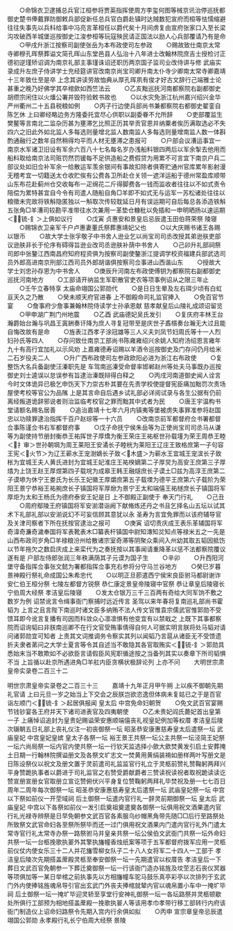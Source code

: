 <!-- { "loadSidebar": true } -->
　　○命锦衣卫逮捕总兵官江桓参将贾英指挥使周方李玺何图等械京讯治停巡抚都御史楚书俸戴罪防御敕兵部促新任总兵官白爵赴镇时达贼数犯宣府而桓等怯懦缩避往往失事先以兵科给事中冯亮言革桓任以爵代矣十月间虏复由宣府张家口入至长梁沟攻破西羊城堡巡按御史江浚参桓等玩寇殃民请正国法以励人心兵部覆请乃有是命
　　○甲戌升浙江按察司副使张岳为本布政使司左参政
　　○赐故致仕南京太常寺卿穆孔晖祭葬谥文简孔晖山东堂邑县人弘治十八年进士改翰林院庶吉士授检讨正德初逆瑾矫诏调为南京礼部主事瑾诛诏还职历两京国子监司业改侍讲与修  武庙实录成升左庶子侍讲学士充经筵讲官改南京尚宝司卿升南太仆寺少卿南太常寺卿嘉靖十三年致仕至是卒  上念其讲读劳故恤典从厚孔晖夙有俊才好古文辞行己端雅士论甚重之晚乃好佛学其卒棺歛如西竺法云
　　○乙亥黜巡抚河南都察院右副都御史胡缵宗闲住以火燔公署并毁符验敕书故也
　　○以水灾免浙江杭州嘉兴绍兴金华严州衢州二十五县税粮如例
　　○丙子行边使兵部尚书兼都察院右都御史翟銮自陈乞休  上曰卿经略边务方隆委托宜尽心供职以副委眷不允所辞
　　○吏部覆监生樊鳌等言南北二监杂历甚为壅滞乞比照正历其举贡官恩并纳粟者俟历满取选必不失四六之旧此外如北监人多每选则量增北监人数南监人多每选则量增南监人数一体斟酌通融行之数年自然稍得均平而人材无壅滞之患报可
　　○户部会议漕运事宜一南京水军诸卫旧设有军余六百八十七名每名岁办浅船料银四两后以军余掣去他用而船料取给南京法司赃罚然罚锾每不足供造船之费假贷为用累不可言宜下南京户兵二部议处如旧佥补军余一给散运军羡余银间有事故扣除者俱寄贮通州官库累年影射漫无稽考宜一切籍送太仓收贮俟有公费各卫所赴仓关领一遮洋运船于德州常盈库顺带山东布花赴蓟州仓交收每布一疋绵花二斤得脚费各一钱而监收者往往以不如式责令陪偿为累特甚宜自今令有司遣人随船自角□羊即不如式无与运军一苏松诸处往往以粮徵未完故将铁斛隐匿独以一斛取次传较耽延日月有误运期可自后每总各添造铁斛五张角□羊漕司较勘平准带往水次兼用一革垫仓糠秕以免插和一申明晒扬以速运期＜锍-釒＞上俱如议行
　　○戊寅  贞惠安和景皇后忌辰遣玉田伯蒋荣祭  陵寝
　　○赐锦衣卫亲军千户卢惠妻董氏祭葬惠靖妃父也
　　○以大庆赐书诸王各赐以银币
　　○故大学士张孚敬子中书舍人逊业乞以尚宝司司丞改授其弟逊肤吏部议逊肤非长于伦序有碍得旨逊业改司丞逊肤补荫中书舍人
　　○己卯升礼部祠祭司郎中张鏊江西南昌府知府程资俱为按察司副使鏊浙江提调学校资福建兵部武选司员外郎高进南京刑部江西司员外郎胡谐俱按察司佥事进山西谐山东
　　○授故大学士刘忠孙存恩为中书舍人
　　○庚辰升河南左布政使傅钥为都察院右副都御史巡抚河南地方
　　○工部请开纳监生军职散官吏农等项事例诏从之限三年止
　　○壬午立春特享  太庙命翊国公郭勋代
　　○是日日生晕及左右珥少顷有白虹亘天久之乃散
　　○癸未顺天府官进春  上不御殿命司礼监官捧入
　　○免百官节宴
　　○詹事府少詹事兼翰林院侍读学士孙承恩献  慈孝献皇后山陵礼成颂诏留览
　　○甲申湖广荆门州地震
　　○乙酉  武庙德妃吴氏发引
　　○复庆府丰林王台瀚爵始台瀚与巩昌王寘銂奏讦降为庶人寻复冠带至是庆世子鼒櫍奏台瀚无大过且能自悔改故有是命
　　○旌表江西孝子涂冠雄等三人义夫刘凤节妇周氏等十一人烈妇孙氏等四人
　　○存问致仕南京工部尚书陈雍雍绍兴余姚人知府汤绍恩言雍年九十有高行宜加礼以示风劝  上嘉雍德寿诏赐以羊酒令巡按御史及门存问仍月给米二石岁役夫二人
　　○升广西布政使司左参政欧阳必进为浙江右布政使
　　○复整饬大名兵备副使汪溱职先是  车驾南巡溱受命督率邯郸赵州等处夫马事既办巡按御史刘士逵误以怠误参有旨逮治溱既辩得白释之
　　○丙戌河南道御史闻人诠言今时文体诡异已极乞申饬天下力崇古朴其要在先责学校使提督宪臣痛加黜罚次责场屋使考校等官公为品隲  上是其言命自后遇乡试礼部必详阅试录与各生公据有仍前离经叛道诡辞邪说者则治监临考校官之罪而黜其中式者为民
　　○唐王宇温构书堂请额名赐名居善
　　○追治嘉靖十七年六月内镇夷等堡被虏失事罪准参将赵国忠以功赎罪逮治指挥千百户赵琮等一十六员
　　○改南京前军都督府佥书署都督佥事陈谨佥书右军都督府事
　　○戊子命抚宁侯朱岳等为正使尚宝司司丞马从谦等为副使持节册封衡恭王祐挥世子厚燆为衡王荣庄王祐枢世孙载墐为荣王周恭王睦＜扌审＞世孙朝堈为周王莱阳王安潏长子睦桄为莱阳王辽庄王致格庶第一子句容王宪＜火节＞为辽王蕲水王宠澍嫡长子致＜木盛＞为蕲水王宜城王宠滨长子致枨为宜城王夫人黄氏进封为宜城王妃淮庄王祐楑嫡第二子厚炅为高安王庶第三子厚熻为上饶王赵王厚煜第四子载垸为成皋王韩王融燧庶长子谟土□兹为高淳王庶第二子谟塨为休宁王娄氏为长乐王妃徽王厚爝庶第五子载塛为德平王庶第六子载阶为荣阳王景宁恭裕王祐捥庶长子镇国将军厚焮为景宁王太和端僖王祐檖庶长子镇国将军厚炬为太和王杨氏为德府泰安王妃是日  上不御殿正副使于  奉天门行礼
　　○己丑
　　○周府鄢陵王府镇国将军安湔潜诣阙下献脩炼还丹之书且乞择名山五坛以试其术下礼部礼部以安湔说幻不可妄信顾其意犹以永  圣寿为言宜免罪而以该府辅导官及关津司察者下所在抚按官逮治之报可
　　○庚寅  诏切责庆成王表乐革辅国将军奇湋奇濂奇濊奉国将军表靴表木□纂表杆镇国中尉知漙知炃知点等禄米五之一先是山西布政司岁角□羊禄粮汾州给散诸宗室奇滞等阴聚众乘间入州幼其取五韬因抵饬以节年拖欠之数启庆成上来栾代为之奏抚按以其事闻请重降革以惩不法都察院覆议遂有是  户部左侍郎张润三年秩满荫其子元谟为国子生
　　○辛卯
　　○升西阳河堡守备指挥佥事张文懿为署都指挥佥事充右参将分守马兰谷地方
　　○癸巳岁暮  景神殿行祭礼命成国公朱希忠代
　　○以明正旦莭遣西宁侯宋良臣驸马都尉谢诈安仁伯王桓分祭  七陵左都督方锐祭  恭仁康定景皇帝陵寝中官祭  恭让章皇后陵寝长宁伯周大经祭  孝洁皇后陵寝
　　○发太仓银万三千三百两有奇给大同军饷不敷之数岁为例  诏禁讹言令缉事衙门察捕时远近传言  圣驾以来年春将复南巡礼部尚书霍韬为  上言之且言陛下南巡时诸文臣多纳贿不法人传文官惟袁宗儒武官惟郭勋不受馈耳即今讹言复播有司因而科敛众心凛凛惧有他变宜有以禁戢之  上既下其事都察院而诏询韬曰非朕南巡卿不在行文官受贿事倩得自何人可据实明言朕将处马韬对请问诸郭勋宜可知者  上责其文词推调务令察实其列以闻韬乃言扈从诸臣无不受馈遗折夫隶者苐问之大学士夏言等令其自述当不敢隐其各官取贿实＜锍-釒＞郭勋具悉始末当不敢欺如不必欲臣言请假臣风宪职循途按之当备列其实以奏章下所司韬惧不当  上旨循以赴京所遇进角□羊舡内臣贪横状极辞论列  上亦不问
　　大明世宗肃皇帝实录卷二百三十二


明世宗肃皇帝实录卷之二百三十三
　　嘉靖十九年正月甲午朔  上以疾不御朝先期礼官请  上曰元旦一岁之始当上下交会之辰朕岂欲恣逸但体病未复姑已之于是百官诣左顺门＜锍-釒＞起居俱报闻  皇太后  中宫免命妇朝贺
　　○免文武百官宴赐节钱钞宴各王府并天下诸司进表官及四夷朝使
　　○乙未贵妃阎氏薨妃首出皇第一子  上痛悼诏追封为皇贵妃赐谥荣安惠顺端僖丧礼视皇妃例加等权厝  孝洁皇后陵次辍朝五日礼部上丧礼仪注一初丧御祭一坛  昭圣恭安康惠慈寿皇太后遣祭一坛  武庙皇妃  中宫皇妃皇嫔  皇太子各祭一坛  裕王景王共祭一坛公主共祭一坛泾简王妃祭一坛六尚局祭一坛内官内使共祭一坛一行钦天监选择小歛大歛焚黄发引启土安葬掩土日期一行翰林院撰谥册文及各祭文圹志文一焚黄用黄绢装褙如册样两叶写册文是日陈设祭仪以祝文及册文置于灵前遣司礼监监官行礼立于灵柩前赞礼赞鞠躬两拜兴平身赞跪执事者以爵进于司礼监官之右赞受爵献爵者三赞读祝读祝者取祝跪读读讫赞宣册宣册女官取册立宣讫赞俯伏兴平身复位赞鞠躬两拜礼毕焚祝及册一七七百日周年二周年每次御祭一坛  昭圣恭安康惠慈寿皇太后遣祭一坛  武庙皇妃祭一坛  中宫以下祭如前仪一开茔域祠  后土御祭一坛遣内官行礼一辞灵前期御祭一坛  皇太后  武庙皇妃  中宫以下各祭如前仪一发引启奠祖奠遣奠各御祭一坛俱用祝文酒果遣内官行礼光禄寺辨祭是日早免朝参文武百官各素服乌纱帽黑角带先随□□后行至路祭处所致祭文武官命妇各至祭所祭毕而还一过门俱用祝文酒果内门遣内官行礼外门遣太常寺官行礼太常寺办祭一路祭驸马并皇亲共祭一坛公侯伯文武衙门共祭一坛外命妇共祭一坛一台柩挽歌执翣外其擎执旛幢香烛纸案等项于五军都督府拨军应用一灵柩前仪仗内使女乐三十二人并花旛雪柳女队子二十八人女将军二十四人一工部于  孝洁皇后陵次先期搭盖蓆殿灵柩至奉安御祭一坛一先期遣官以权厝告  孝洁皇后一下葬日文武百官免朝参一下葬迁奠御祭一坛一行该衙门造办铭旌及坟茔志石丧仪冥器等项俱加等一某日举棺之前执事先以方相旛幢车驼马鼓乐真亭彩亭以次排列于玄武门外内使捧铭旌魂帛导引官出玄武门外丧夫捧棺就辇内官以魂帛置小车中一掩圹毕祠  后土御祭一坛一掩圹毕迎灵轿至享堂行安神礼御祭一坛一各坛路祭并灵柩顿歇处所俱行工部预为相地搭盖蓆殿一挽歌执翣人等该用孝巾孝带行移工部转行内府该衙门制造仪上诏命妇路祭令先期入宫内行余俱如拟
　　○丙申  宣宗章皇帝忌辰遣翊国公郭勋  永孝殿行礼长宁伯周大经祭  景陵
